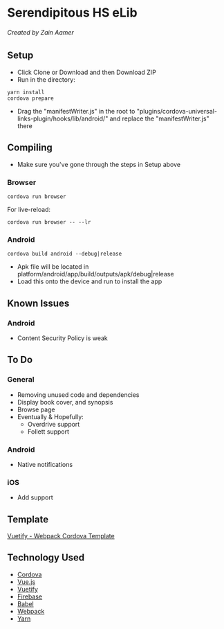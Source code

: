 # Serendipitous HS eLib
###### Created by Zain Aamer

## Setup
- Click Clone or Download and then Download ZIP
- Run in the directory:
```
yarn install
cordova prepare
```
- Drag the "manifestWriter.js" in the root to "plugins/cordova-universal-links-plugin/hooks/lib/android/" and replace the "manifestWriter.js" there

## Compiling
- Make sure you've gone through the steps in Setup above

### Browser
```
cordova run browser 
```
For live-reload:
```
cordova run browser -- --lr
```

### Android
```
cordova build android --debug|release
```
- Apk file will be located in platform/android/app/build/outputs/apk/debug|release
- Load this onto the device and run to install the app

## Known Issues

### Android
- Content Security Policy is weak
  
## To Do

### General
- Removing unused code and dependencies
- Display book cover, and synopsis
- Browse page
- Eventually & Hopefully:
  - Overdrive support
  - Follett support


### Android
- Native notifications

### iOS
- Add support

## Template
[Vuetify - Webpack Cordova Template](https://github.com/kevinqqnj/cordova-template-vuetify-webpack)

## Technology Used
- [Cordova](https://cordova.apache.org/)
- [Vue.js](https://vuejs.org/)
- [Vuetify](https://vuetifyjs.com/)
- [Firebase](https://firebase.google.com/)
- [Babel](https://babeljs.io/)
- [Webpack](https://webpack.js.org/)
- [Yarn](https://yarnpkg.com/)
